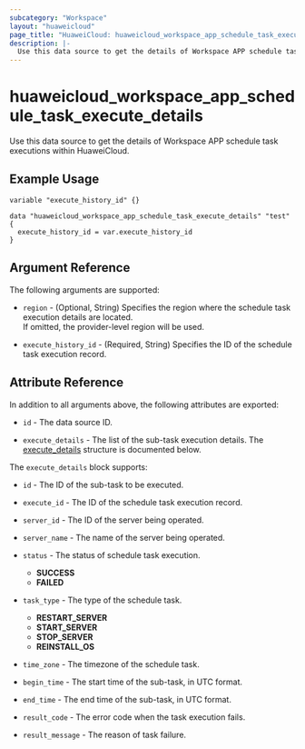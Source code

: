 ```yaml
---
subcategory: "Workspace"
layout: "huaweicloud"
page_title: "HuaweiCloud: huaweicloud_workspace_app_schedule_task_execute_details"
description: |-
  Use this data source to get the details of Workspace APP schedule task executions within HuaweiCloud.
---
```


# huaweicloud_workspace_app_schedule_task_execute_details

Use this data source to get the details of Workspace APP schedule task executions within HuaweiCloud.

## Example Usage

```hcl
variable "execute_history_id" {}

data "huaweicloud_workspace_app_schedule_task_execute_details" "test" {
  execute_history_id = var.execute_history_id
}
```

## Argument Reference

The following arguments are supported:

* `region` - (Optional, String) Specifies the region where the schedule task execution details are located.  
  If omitted, the provider-level region will be used.

* `execute_history_id` - (Required, String) Specifies the ID of the schedule task execution record.

## Attribute Reference

In addition to all arguments above, the following attributes are exported:

* `id` - The data source ID.

* `execute_details` - The list of the sub-task execution details.
  The [execute_details](#app_schedule_task_execute_details) structure is documented below.

<a name="app_schedule_task_execute_details"></a>
The `execute_details` block supports:

* `id` - The ID of the sub-task to be executed.

* `execute_id` - The ID of the schedule task execution record.

* `server_id` - The ID of the server being operated.

* `server_name` - The name of the server being operated.

* `status` - The status of schedule task execution.
  + **SUCCESS**
  + **FAILED**

* `task_type` - The type of the schedule task.
  + **RESTART_SERVER**
  + **START_SERVER**
  + **STOP_SERVER**
  + **REINSTALL_OS**

* `time_zone` - The timezone of the schedule task.

* `begin_time` - The start time of the sub-task, in UTC format.

* `end_time` - The end time of the sub-task, in UTC format.

* `result_code` - The error code when the task execution fails.

* `result_message` - The reason of task failure.
